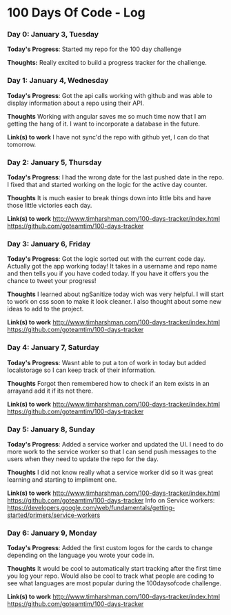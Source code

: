 # 100 Days Of Code - Log

### Day 0: January 3, Tuesday

**Today's Progress**: Started my repo for the 100 day challenge

**Thoughts:** Really excited to build a progress tracker for the challenge.

### Day 1: January 4, Wednesday

**Today's Progress**: Got the api calls working with github and was able to display information about a repo using their API.

**Thoughts** Working with angular saves me so much time now that I am getting the hang of it.  I want to incorporate a database in the future.

**Link(s) to work**
I have not sync'd the repo with github yet, I can do that tomorrow.

### Day 2: January 5, Thursday

**Today's Progress**: I had the wrong date for the last pushed date in the repo.  I fixed that and started working on the logic for the active day counter.

**Thoughts** It is much easier to break things down into little bits and have those little victories each day.

**Link(s) to work**
http://www.timharshman.com/100-days-tracker/index.html
https://github.com/goteamtim/100-days-tracker

### Day 3: January 6, Friday

**Today's Progress**: Got the logic sorted out with the current code day.  Actually got the app working today!  It takes in a username and repo name and then tells you if you have coded today.  If you have it offers you the chance to tweet your progress!

**Thoughts** I learned about ngSanitize today wich was very helpful.  I will start to work on css soon to make it look cleaner.  I also thought about some new ideas to add to the project.

**Link(s) to work**
http://www.timharshman.com/100-days-tracker/index.html
https://github.com/goteamtim/100-days-tracker

### Day 4: January 7, Saturday

**Today's Progress**: Wasnt able to put a ton of work in today but added localstorage so I can keep track of their information.

**Thoughts** Forgot then remembered how to check if an item exists in an arrayand add it if its not there.

**Link(s) to work**
http://www.timharshman.com/100-days-tracker/index.html
https://github.com/goteamtim/100-days-tracker

### Day 5: January 8, Sunday

**Today's Progress**: Added a service worker and updated the UI.  I need to do more work to the service worker so that I can send push messages to the users when they need to update the repo for the day.

**Thoughts** I did not know really what a service worker did so it was great learning and starting to impliment one.

**Link(s) to work**
http://www.timharshman.com/100-days-tracker/index.html
https://github.com/goteamtim/100-days-tracker
Info on Service workers:  https://developers.google.com/web/fundamentals/getting-started/primers/service-workers

### Day 6: January 9, Monday

**Today's Progress**: Added the first custom logos for the cards to change depending on the language you wrote your code in.

**Thoughts** It would be cool to automatically start tracking after the first time you log your repo.  Would also be cool to track what people are coding to see what languages are most popular during the 100daysofcode challenge.

**Link(s) to work**
http://www.timharshman.com/100-days-tracker/index.html
https://github.com/goteamtim/100-days-tracker